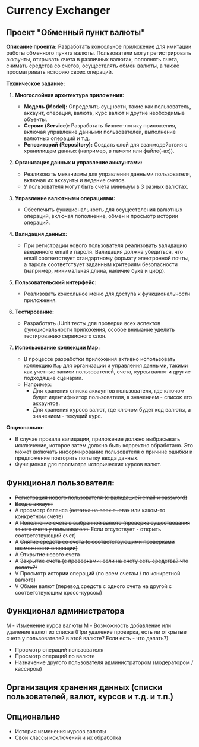 # Currency Exchanger

## Проект "Обменный пункт валюты"

**Описание проекта:**
Разработать консольное приложение для имитации работы обменного пункта валюты.
Пользователи могут регистрировать аккаунты, открывать счета в различных валютах, пополнять счета, снимать средства со счетов, осуществлять обмен валюты, а также просматривать историю своих операций.

**Техническое задание:**

1. **Многослойная архитектура приложения:**
    - **Модель (Model):** Определить сущности, такие как пользователь, аккаунт, операция, валюта, курс валют и другие необходимые объекты.
    - **Сервис (Service):** Разработать бизнес-логику приложения, включая управление данными пользователей, выполнение валютных операций и т.д.
    - **Репозиторий (Repository):** Создать слой для взаимодействия с хранилищем данных (например, в памяти или файле(-ах)).

2. **Организация данных и управление аккаунтами:**
    - Реализовать механизмы для управления данными пользователя, включая их аккаунты и ведение счетов.
    - У пользователя могут быть счета минимум в 3 разных валютах.

3. **Управление валютными операциями:**
    - Обеспечить функциональность для осуществления валютных операций, включая пополнение, обмен и просмотр истории операций.

4. **Валидация данных:**
    - При регистрации нового пользователя реализовать валидацию введенного email и пароля. Валидация должна убедиться, что email соответствует стандартному формату электронной почты, а пароль соответствует заданным критериям безопасности (например, минимальная длина, наличие букв и цифр).

5. **Пользовательский интерфейс:**
    - Реализовать консольное меню для доступа к функциональности приложения.

6. **Тестирование:**
    - Разработать JUnit тесты для проверки всех аспектов функциональности приложения, особое внимание уделить тестированию сервисного слоя.

7. **Использование коллекции Map:**
    - В процессе разработки приложения активно использовать коллекцию `Map` для организации и управления данными, такими как учетные записи пользователей, счета, курсы валют и другие подходящие сценарии.
    - Например:
        - Для хранения списка аккаунтов пользователя, где ключом будет идентификатор пользователя, а значением - список его аккаунтов.
        - Для хранения курсов валют, где ключом будет код валюты, а значением - текущий курс.

**Опционально:**
- В случае провала валидации, приложение должно выбрасывать исключение, которое затем должно быть корректно обработано. Это может включать информирование пользователя о причине ошибки и предложение повторить попытку ввода данных.
- Функционал для просмотра исторических курсов валют.


## Функционал пользователя:
- ~~Регистрация нового пользователя (с валидацией email и password)~~
- ~~Вход в аккаунт~~
- A просмотр баланса ~~(остатка на всех счетах~~ или каком-то конкретном счете) 
- A ~~Пополнение счета в выбранной валюте (проверка существования такого счета у пользователя.~~ Если отсутствует - открыть соответствующий счет)
- A ~~Снятие средств со счета (с соответствующими проверками возможности операции)~~
- A ~~Открытие нового счета~~
- A ~~Закрытие счета (с проверками: если на счету есть средства? что делать?)~~
- V Просмотр истории операций (по всем счетам / по конкретной валюте)
- V Обмен валют (перевод средств с одного счета на другой с соответствующим кросс-курсом)

## Функционал администратора
M - Изменение курса валюты
M - Возможность добавление или удаление валют из списка (При удаление проверка, есть ли открытые счета у пользователей в этой валюте? Если есть - что делать?)
- Просмотр операций пользователя
- Просмотр операций по валюте
- Назначение другого пользователя администратором (модератором / кассиром)

## Организация хранения данных (списки пользователей, валют, курсов и т.д. и т.п.)

## Опционально
- История изменения курсов валюты
- Свои классы исключений и их обработка














